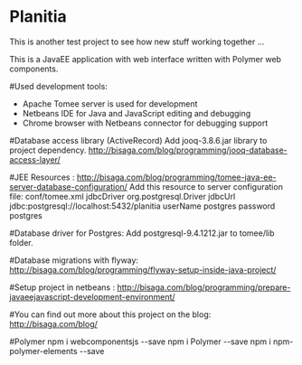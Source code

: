 # Planitia
This is another test project to see how new stuff working together ...

This is a JavaEE application with web interface written with Polymer web components.

#Used development tools:
- Apache Tomee server is used for development
- Netbeans IDE for Java and JavaScript editing and debugging
- Chrome browser with Netbeans connector for debugging support


#Database access library (ActiveRecord)
Add jooq-3.8.6.jar library to project dependency.
http://bisaga.com/blog/programming/jooq-database-access-layer/

#JEE Resources :
http://bisaga.com/blog/programming/tomee-java-ee-server-database-configuration/
Add this resource to server configuration file:  conf/tomee.xml
	<Resource id="jdbc/db" type="javax.sql.DataSource">
		jdbcDriver org.postgresql.Driver
		jdbcUrl jdbc:postgresql://localhost:5432/planitia
		userName postgres
		password postgres
	</Resource>	

#Database driver for Postgres:
Add postgresql-9.4.1212.jar to tomee/lib folder.

#Database migrations with flyway:
http://bisaga.com/blog/programming/flyway-setup-inside-java-project/

#Setup project in netbeans : 
http://bisaga.com/blog/programming/prepare-javaeejavascript-development-environment/


#You can find out more about this project on the blog: 
http://bisaga.com/blog/


#Polymer
npm i webcomponentsjs --save
npm i Polymer --save 
npm i npm-polymer-elements --save